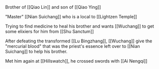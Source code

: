 Brother of [[Qiao Lin]] and son of [[Qiao Ying]]

"Master" [[Nian Suichang]] who is a local to [[Lightzen Temple]]

Trying to find medicine to heal his brother and wants [[Wuchang]] to get some elixiers for him from [[Shu Sanctum]]

After defeating the transformed [[Lu Bingzhang]], [[Wuchang]] give the "mercurial blood" that was the priest's essence left over to [[Nian Suichang]] to help his brother.

Met him again at [[Hillswatch]], he crossed swords with [[Ai Nengqi]]